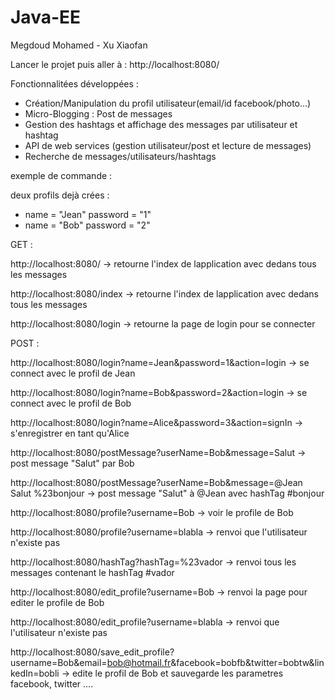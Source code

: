 # Java-EE

Megdoud Mohamed - Xu Xiaofan

Lancer le projet puis aller à : http://localhost:8080/

Fonctionnalitées développées :

- Création/Manipulation du profil utilisateur(email/id facebook/photo...)
- Micro-Blogging : Post de messages
- Gestion des hashtags et affichage des messages par utilisateur et hashtag
- API de web services (gestion utilisateur/post et lecture de messages)
- Recherche de messages/utilisateurs/hashtags

exemple de commande :

deux profils dejà crées :

- name = "Jean" password = "1"
- name = "Bob" password = "2"

GET :

http://localhost:8080/     -> retourne l'index de lapplication avec dedans tous les messages

http://localhost:8080/index    -> retourne l'index de lapplication avec dedans tous les messages

http://localhost:8080/login    -> retourne la page de login pour se connecter


POST :

http://localhost:8080/login?name=Jean&password=1&action=login   ->  se connect avec le profil de Jean

http://localhost:8080/login?name=Bob&password=2&action=login   ->  se connect avec le profil de Bob

http://localhost:8080/login?name=Alice&password=3&action=signIn   ->  s'enregistrer en tant qu'Alice

http://localhost:8080/postMessage?userName=Bob&message=Salut   ->  post message "Salut" par Bob

http://localhost:8080/postMessage?userName=Bob&message=@Jean Salut %23bonjour -> post message "Salut" à @Jean avec hashTag #bonjour

http://localhost:8080/profile?username=Bob    ->  voir le profile de Bob

http://localhost:8080/profile?username=blabla   -> renvoi que l'utilisateur n'existe pas  

http://localhost:8080/hashTag?hashTag=%23vador  -> renvoi tous les messages contenant le hashTag #vador

http://localhost:8080/edit_profile?username=Bob  ->  renvoi la page pour editer le profile de Bob

http://localhost:8080/edit_profile?username=blabla  ->  renvoi que l'utilisateur n'existe pas 

http://localhost:8080/save_edit_profile?username=Bob&email=bob@hotmail.fr&facebook=bobfb&twitter=bobtw&linkedIn=bobli    ->   edite le profil de Bob et sauvegarde les parametres facebook, twitter ....




